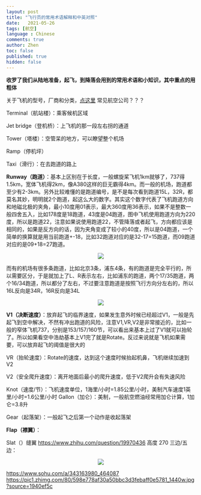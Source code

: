 ```yaml
---
layout: post
title: "飞行员的常用术语解释和中英对照"
date:   2021-05-26
tags: [航空]
language : Chinese
comments: true
author: Zhen
toc: false
published: true
hidden: false
---
```

**收罗了我们从陆地准备，起飞，到降落会用到的常用术语和小知识，其中重点的用粗体**

关于飞机的型号，厂商和分类，[点这里](/常见的飞机型号/)
常见航空公司？？？

Terminal（航站楼）：乘客候机区域

Jet bridge（登机桥）：上飞机的那一段左右拐的通道

Tower（塔楼）：空管呆的地方，可以瞭望整个机场

Ramp（停机坪）

Taxi（滑行）：在去跑道的路上

**Runway（跑道）**：基本上区别在于长度，一般螺旋桨飞机1km就够了，737得1.5km，宽体飞机得2km，像A380这样的巨无霸得4km。而一般的机场，跑道都至少有2-3km。另外比较难懂的是跑道编号，是不是每次看到跑道15L，32R，都莫名其妙，明明就2个跑道，起这么大的数字。其实这个数字代表了飞机跑道方向和地磁北极的夹角，最小10度用01表示，最大360度用36表示，如果不是整数一般四舍五入，比如178度是18跑道，43度是04跑道，图中飞机使用跑道方向为220度，所以是跑道22，注意如果说使用跑道22，不管降落或者起飞，方向都应该是相同的，如果是反方向的话，因为夹角变成了较小的40度，所以是04跑道，一个简单的换算就是用当前跑道+-18，比如32跑道对应的是32-17=15跑道，而09跑道对应的是09+18=27跑道。
<p align="center"> <img src="{{ site.imageurl }}/机场跑道1.png"> </p> 
而有的机场有很多条跑道，比如北京3条，浦东4条，有的跑道是完全平行的，所以需要区分，于是就加上了L、R表示左右，比如浦东的跑道，两个17/35跑道，两个16/34跑道，所以都分了左右，不过要注意跑道是按照飞行方向分左右的，所以16L反向是34R，16R反向是34L
<p align="center"> <img src="{{ site.imageurl }}/机场跑道2.png"> </p> 


**V1（决断速度）**：放弃起飞的临界速度，如果发生意外时候已经超过V1，一般是先起飞到空中解决，不然有冲出跑道的风险，注意V1,VR,V2是非常接近的，比如一般的窄体飞机737，分别是153/157/160节，可以看出来基本上过了V1就可以抬轮了。所以如果看空中浩劫基本上V1完了就是Rotate。反过来说就是飞机如果需要，可以放弃起飞的阈值是很大的

VR（抬轮速度）：Rotate的速度，达到这个速度时候抬起机鼻，飞机继续加速到V2

V2（安全爬升速度）：离开地面后最小的爬升速度，低于V2爬升会有失速风险

Knot（速度/节）：飞机速度单位，1海里/小时=1.85公里/小时，美制汽车速度1英里/小时=1.6公里/小时
Gallon（加仑）：美制，一般航空燃油经常用加仑计算，1加仑=3.8升

Gear（起落架）：一般起飞之后第一个动作是收起落架

**Flap（襟翼）**：

Slat（）缝翼
https://www.zhihu.com/question/19970436
高度 270
三边/五边：
<p align="center"> <img src="{{ site.imageurl }}/机场五边图.jpg"> </p> 

https://www.sohu.com/a/343163980_464087
https://pic1.zhimg.com/80/598e778af30a50bbc3d3febaff0e5781_1440w.jpg?source=1940ef5c


<!--stackedit_data:
eyJoaXN0b3J5IjpbLTMxMDk5Mzc0OSw2MzU1MDMwNjEsLTE3MT
U4ODAwMDAsLTUxMTIxOTY3OSwtNzYyMjk1NzddfQ==
-->